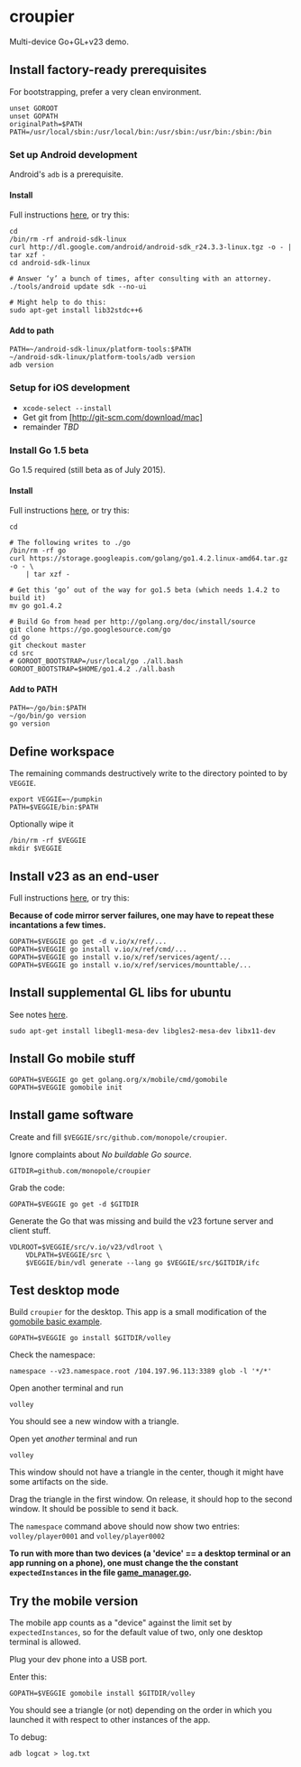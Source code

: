 # croupier
Multi-device Go+GL+v23 demo.


## Install factory-ready prerequisites

For bootstrapping, prefer a very clean environment.

```
unset GOROOT
unset GOPATH
originalPath=$PATH
PATH=/usr/local/sbin:/usr/local/bin:/usr/sbin:/usr/bin:/sbin:/bin
```

### Set up Android development

Android's `adb` is a prerequisite.

#### Install

Full instructions
[here](https://developer.android.com/sdk/index.html), or try this:
```
cd
/bin/rm -rf android-sdk-linux
curl http://dl.google.com/android/android-sdk_r24.3.3-linux.tgz -o - | tar xzf -
cd android-sdk-linux

# Answer ‘y’ a bunch of times, after consulting with an attorney.
./tools/android update sdk --no-ui

# Might help to do this:
sudo apt-get install lib32stdc++6
```

#### Add to path

```
PATH=~/android-sdk-linux/platform-tools:$PATH
~/android-sdk-linux/platform-tools/adb version
adb version
```

### Setup for iOS development

* `xcode-select --install`
* Get git from [http://git-scm.com/download/mac]
* remainder _TBD_

### Install Go 1.5 beta

Go 1.5 required (still beta as of July 2015).

#### Install

Full instructions [here](http://golang.org/doc/install/source), or try this:

```
cd

# The following writes to ./go
/bin/rm -rf go
curl https://storage.googleapis.com/golang/go1.4.2.linux-amd64.tar.gz -o - \
    | tar xzf -

# Get this ‘go’ out of the way for go1.5 beta (which needs 1.4.2 to build it)
mv go go1.4.2

# Build Go from head per http://golang.org/doc/install/source
git clone https://go.googlesource.com/go
cd go
git checkout master
cd src
# GOROOT_BOOTSTRAP=/usr/local/go ./all.bash
GOROOT_BOOTSTRAP=$HOME/go1.4.2 ./all.bash
```


#### Add to PATH
```
PATH=~/go/bin:$PATH
~/go/bin/go version
go version
```


## Define workspace

The remaining commands destructively write to the directory
pointed to by `VEGGIE`.

```
export VEGGIE=~/pumpkin
PATH=$VEGGIE/bin:$PATH
```

Optionally wipe it
```
/bin/rm -rf $VEGGIE
mkdir $VEGGIE
```


## Install v23 as an end-user

Full instructions [here](https://v.io/installation/details.html), or try this:

__Because of code mirror server failures, one may have to repeat these
incantations a few times.__

```
GOPATH=$VEGGIE go get -d v.io/x/ref/...
GOPATH=$VEGGIE go install v.io/x/ref/cmd/...
GOPATH=$VEGGIE go install v.io/x/ref/services/agent/...
GOPATH=$VEGGIE go install v.io/x/ref/services/mounttable/...
```

## Install supplemental GL libs for ubuntu

See notes [here](https://github.com/golang/mobile/blob/master/app/x11.go#L15).
```
sudo apt-get install libegl1-mesa-dev libgles2-mesa-dev libx11-dev
```

## Install Go mobile stuff

```
GOPATH=$VEGGIE go get golang.org/x/mobile/cmd/gomobile
GOPATH=$VEGGIE gomobile init
```

## Install game software

Create and fill `$VEGGIE/src/github.com/monopole/croupier`.

Ignore complaints about _No buildable Go source_.

```
GITDIR=github.com/monopole/croupier
```

Grab the code:
```
GOPATH=$VEGGIE go get -d $GITDIR
```

Generate the Go that was missing and build the v23 fortune server
and client stuff.

```
VDLROOT=$VEGGIE/src/v.io/v23/vdlroot \
    VDLPATH=$VEGGIE/src \
    $VEGGIE/bin/vdl generate --lang go $VEGGIE/src/$GITDIR/ifc
```

## Test desktop mode

Build `croupier` for the  desktop.
This app is a small modification of the
[gomobile basic example](https://godoc.org/golang.org/x/mobile/example/basic).

```
GOPATH=$VEGGIE go install $GITDIR/volley
```

Check the namespace:
```
namespace --v23.namespace.root /104.197.96.113:3389 glob -l '*/*'
```

Open another terminal and run
```
volley
```


You should see a new window with a triangle.

Open yet _another_ terminal and run
```
volley
```

This window should not have a triangle in the center, though
it might have some artifacts on the side.

Drag the triangle in the first window.
On release, it should hop to the second window.
It should be possible to send it back.


The `namespace` command above should now show two entries:
`volley/player0001` and `volley/player0002`

__To run with more than two devices (a 'device' == a desktop terminal
or an app running on a phone), one must change the the constant
`expectedInstances` in the file
[game_manager.go](https://github.com/monopole/mutantfortune/blob/master/croupier/util/game_manager.go).__


## Try the mobile version

The mobile app counts as a "device" against the  limit set by
`expectedInstances`, so for the default value of two, only
one desktop terminal is allowed.

Plug your dev phone into a USB port.

Enter this:

```
GOPATH=$VEGGIE gomobile install $GITDIR/volley
```

You should see a triangle (or not) depending on the order in which you launched it with
respect to other instances of the app.

To debug:

```
adb logcat > log.txt
```
